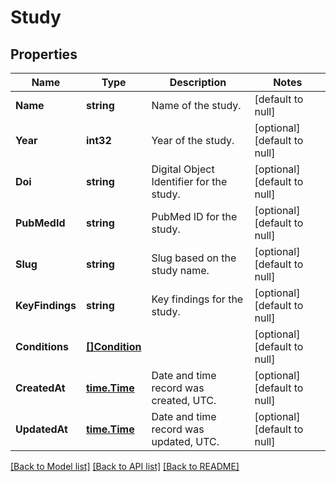 # Study

## Properties
Name | Type | Description | Notes
------------ | ------------- | ------------- | -------------
**Name** | **string** | Name of the study. | [default to null]
**Year** | **int32** | Year of the study. | [optional] [default to null]
**Doi** | **string** | Digital Object Identifier for the study. | [optional] [default to null]
**PubMedId** | **string** | PubMed ID for the study. | [optional] [default to null]
**Slug** | **string** | Slug based on the study name. | [optional] [default to null]
**KeyFindings** | **string** | Key findings for the study. | [optional] [default to null]
**Conditions** | [**[]Condition**](Condition.md) |  | [optional] [default to null]
**CreatedAt** | [**time.Time**](time.Time.md) | Date and time record was created, UTC. | [optional] [default to null]
**UpdatedAt** | [**time.Time**](time.Time.md) | Date and time record was updated, UTC. | [optional] [default to null]

[[Back to Model list]](../README.md#documentation-for-models) [[Back to API list]](../README.md#documentation-for-api-endpoints) [[Back to README]](../README.md)


